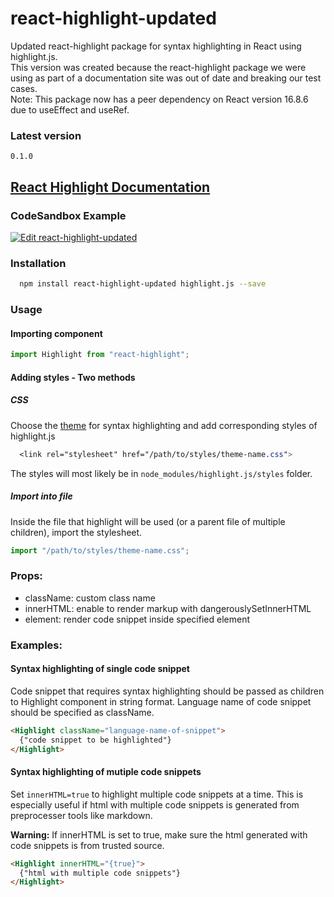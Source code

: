 # react-highlight-updated

Updated react-highlight package for syntax highlighting in React using highlight.js.  
This version was created because the react-highlight package we were using as part of a documentation site was out of date and breaking our test cases.  
Note: This package now has a peer dependency on React version 16.8.6 due to useEffect and useRef.

<!-- ![Build Status](https://travis-ci.org/vannya/react-highlight-updated.svg?branch=master) -->

### Latest version

`0.1.0`

## [React Highlight Documentation](https://react-highlight.neostack.com/)

### CodeSandbox Example

[![Edit react-highlight-updated](https://codesandbox.io/static/img/play-codesandbox.svg)](https://codesandbox.io/s/laughing-swanson-euuss?fontsize=14)

### Installation

```bash
  npm install react-highlight-updated highlight.js --save
```

### Usage

#### Importing component

```js
import Highlight from "react-highlight";
```

#### Adding styles - Two methods

##### CSS

Choose the [theme](https://highlightjs.org/static/demo/) for syntax highlighting and add corresponding styles of highlight.js

```css
  <link rel="stylesheet" href="/path/to/styles/theme-name.css">
```

The styles will most likely be in `node_modules/highlight.js/styles` folder.

##### Import into file

Inside the file that highlight will be used (or a parent file of multiple children), import the stylesheet.

```js
import "/path/to/styles/theme-name.css";
```

### Props:

- className: custom class name
- innerHTML: enable to render markup with dangerouslySetInnerHTML
- element: render code snippet inside specified element

### Examples:

#### Syntax highlighting of single code snippet

Code snippet that requires syntax highlighting should be passed as children to Highlight component in string format. Language name of code snippet should be specified as className.

```html
<Highlight className="language-name-of-snippet">
  {"code snippet to be highlighted"}
</Highlight>
```

#### Syntax highlighting of mutiple code snippets

Set `innerHTML=true` to highlight multiple code snippets at a time.
This is especially useful if html with multiple code snippets is generated from preprocesser tools like markdown.

**Warning:** If innerHTML is set to true, make sure the html generated with code snippets is from trusted source.

```html
<Highlight innerHTML="{true}">
  {"html with multiple code snippets"}
</Highlight>
```
